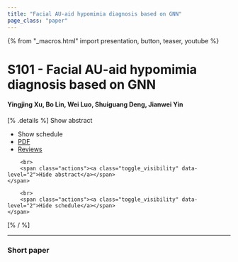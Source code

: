 ```yaml
---
title: "Facial AU-aid hypomimia diagnosis based on GNN"
page_class: "paper"
---
```


{% from "_macros.html" import presentation, button, teaser, youtube %}

# S101 - Facial AU-aid hypomimia diagnosis based on GNN

#### Yingjing Xu, Bo Lin, Wei Luo, Shuiguang Deng, Jianwei Yin

[% .details %]
<a class="toggle_visibility" data-selector=".abstract" data-level="3">Show abstract</a>
- <a class="toggle_visibility" data-selector=".schedule" data-level="3">Show schedule</a>
- <a href="https://openreview.net/pdf?id=">PDF</a>
- <a href="https://openreview.net/forum?id=">Reviews</a>

<p>
    <span class="abstract">
        
        <br>
        <span class="actions"><a class="toggle_visibility" data-level="2">Hide abstract</a></span>
    </span>
</p>

<p>
    <span class="schedule">
        
        <br>
        <span class="actions"><a class="toggle_visibility" data-level="2">Hide schedule</a></span>
    </span>
</p>
[% / %]

---


### Short paper

